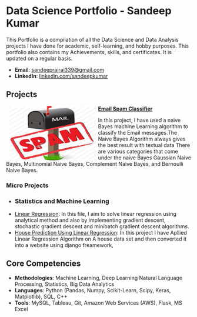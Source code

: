 # Data Science Portfolio - Sandeep Kumar
This Portfolio is a compilation of all the Data Science and Data Analysis projects I have done for academic, self-learning, and hobby purposes. This portfolio also contains my Achievements, skills, and certificates. It is updated on a regular basis.

- **Email**: [sandeeprairai339@gmail.com](sandeeprairai339@gmail.com)
- **LinkedIn**: [linkedin.com/sandeepkumar](https://www.linkedin.com/in/sandeep-kumar-935662228/)
## Projects

<img align="left" width="250" height="150" src="https://github.com/sandeeprairai/Portfolio/blob/main/Images/spam.jpg"> **[Email Spam Classifier](https://github.com/sandeeprairai/spam_detection)**

In this project, I have used a naive Bayes machine Learning algorithm to classify the Email messages.The Naive Bayes Algorithm always gives the best result with textual data  There are various categories that come under the naive Bayes Gaussian Naive Bayes, Multinomial Naive Bayes, Complement Naive Bayes, and Bernoulli Naive Bayes.


### Micro Projects
- ### Statistics and Machine Learning
- [Linear Regression]((https://github.com/sandeeprairai/Machine-Learning/tree/main/Linear%20Regression)): In this file, I aim to solve linear regression using analytical method and also by implementing gradient descent, stochastic gradient descent and minibatch gradient descent algorithms.
- [House Prediction Using Linear Regression]((https://github.com/sandeeprairai/django2/tree/Django/House_Price_Prediction_in%20Django)): In this project I have Apllied Linear Regression Algorithm on A house data set and then converted it into a website using django freamework,
 







 
## Core Competencies

- **Methodologies**: Machine Learning, Deep Learning Natural Language Processing, Statistics,  Big Data Analytics
- **Languages**: Python (Pandas, Numpy, Scikit-Learn, Scipy, Keras, Matplotlib), SQL, C++
- **Tools**: MySQL, Tableau, Git,  Amazon Web Services (AWS), Flask, MS Excel




